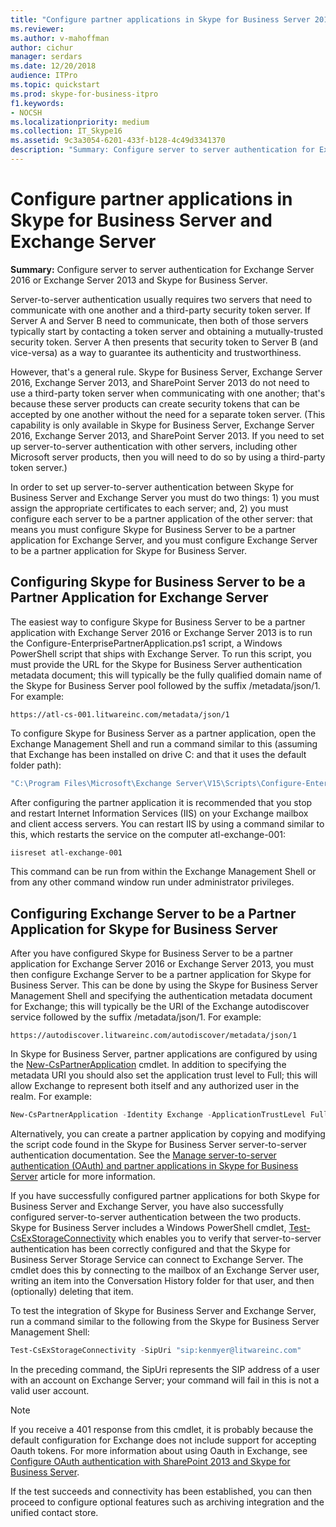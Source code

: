 ```yaml
---
title: "Configure partner applications in Skype for Business Server 2015 and Exchange Server"
ms.reviewer: 
ms.author: v-mahoffman
author: cichur
manager: serdars
ms.date: 12/20/2018
audience: ITPro
ms.topic: quickstart
ms.prod: skype-for-business-itpro
f1.keywords:
- NOCSH
ms.localizationpriority: medium
ms.collection: IT_Skype16
ms.assetid: 9c3a3054-6201-433f-b128-4c49d3341370
description: "Summary: Configure server to server authentication for Exchange Server 2016 or Exchange Server 2013 and Skype for Business Server."
---
```


# Configure partner applications in Skype for Business Server and Exchange Server
 
**Summary:** Configure server to server authentication for Exchange Server 2016 or Exchange Server 2013 and Skype for Business Server.
  
Server-to-server authentication usually requires two servers that need to communicate with one another and a third-party security token server. If Server A and Server B need to communicate, then both of those servers typically start by contacting a token server and obtaining a mutually-trusted security token. Server A then presents that security token to Server B (and vice-versa) as a way to guarantee its authenticity and trustworthiness.
  
However, that's a general rule. Skype for Business Server, Exchange Server 2016, Exchange Server 2013, and SharePoint Server 2013 do not need to use a third-party token server when communicating with one another; that's because these server products can create security tokens that can be accepted by one another without the need for a separate token server. (This capability is only available in Skype for Business Server, Exchange Server 2016, Exchange Server 2013, and SharePoint Server 2013. If you need to set up server-to-server authentication with other servers, including other Microsoft server products, then you will need to do so by using a third-party token server.)
  
In order to set up server-to-server authentication between Skype for Business Server and Exchange Server you must do two things: 1) you must assign the appropriate certificates to each server; and, 2) you must configure each server to be a partner application of the other server: that means you must configure Skype for Business Server to be a partner application for Exchange Server, and you must configure Exchange Server to be a partner application for Skype for Business Server.
  
## Configuring Skype for Business Server to be a Partner Application for Exchange Server

The easiest way to configure Skype for Business Server to be a partner application with Exchange Server 2016 or Exchange Server 2013 is to run the Configure-EnterprisePartnerApplication.ps1 script, a Windows PowerShell script that ships with Exchange Server. To run this script, you must provide the URL for the Skype for Business Server authentication metadata document; this will typically be the fully qualified domain name of the Skype for Business Server pool followed by the suffix /metadata/json/1. For example:
  
```console
https://atl-cs-001.litwareinc.com/metadata/json/1
```

To configure Skype for Business Server as a partner application, open the Exchange Management Shell and run a command similar to this (assuming that Exchange has been installed on drive C: and that it uses the default folder path):
  
```powershell
"C:\Program Files\Microsoft\Exchange Server\V15\Scripts\Configure-EnterprisePartnerApplication.ps1 -AuthMetaDataUrl 'https://atl-cs-001.litwareinc.com/metadata/json/1' -ApplicationType Lync"
```

After configuring the partner application it is recommended that you stop and restart Internet Information Services (IIS) on your Exchange mailbox and client access servers. You can restart IIS by using a command similar to this, which restarts the service on the computer atl-exchange-001:
  
```powershell
iisreset atl-exchange-001
```

This command can be run from within the Exchange Management Shell or from any other command window run under administrator privileges.
  
## Configuring Exchange Server to be a Partner Application for Skype for Business Server

After you have configured Skype for Business Server to be a partner application for Exchange Server 2016 or Exchange Server 2013, you must then configure Exchange Server to be a partner application for Skype for Business Server. This can be done by using the Skype for Business Server Management Shell and specifying the authentication metadata document for Exchange; this will typically be the URI of the Exchange autodiscover service followed by the suffix /metadata/json/1. For example:
  
```console
https://autodiscover.litwareinc.com/autodiscover/metadata/json/1
```

In Skype for Business Server, partner applications are configured by using the [New-CsPartnerApplication](/powershell/module/skype/new-cspartnerapplication?view=skype-ps) cmdlet. In addition to specifying the metadata URI you should also set the application trust level to Full; this will allow Exchange to represent both itself and any authorized user in the realm. For example:
  
```powershell
New-CsPartnerApplication -Identity Exchange -ApplicationTrustLevel Full -MetadataUrl "https://autodiscover.litwareinc.com/autodiscover/metadata/json/1"
```

Alternatively, you can create a partner application by copying and modifying the script code found in the Skype for Business Server server-to-server authentication documentation. See the [Manage server-to-server authentication (OAuth) and partner applications in Skype for Business Server](../../manage/authentication/server-to-server-and-partner-applications.md) article for more information.
  
If you have successfully configured partner applications for both Skype for Business Server and Exchange Server, you have also successfully configured server-to-server authentication between the two products. Skype for Business Server includes a Windows PowerShell cmdlet, [Test-CsExStorageConnectivity](/powershell/module/skype/test-csexstorageconnectivity?view=skype-ps) which enables you to verify that server-to-server authentication has been correctly configured and that the Skype for Business Server Storage Service can connect to Exchange Server. The cmdlet does this by connecting to the mailbox of an Exchange Server user, writing an item into the Conversation History folder for that user, and then (optionally) deleting that item.
  
To test the integration of Skype for Business Server and Exchange Server, run a command similar to the following from the Skype for Business Server Management Shell:
  
```powershell
Test-CsExStorageConnectivity -SipUri "sip:kenmyer@litwareinc.com"
```

In the preceding command, the SipUri represents the SIP address of a user with an account on Exchange Server; your command will fail in this is not a valid user account.
  
> [!NOTE]
> If you receive a 401 response from this cmdlet, it is probably because the default configuration for Exchange does not include support for accepting Oauth tokens. For more information about using Oauth in Exchange, see [Configure OAuth authentication with SharePoint 2013 and Skype for Business Server](/exchange/configure-oauth-authentication-with-sharepoint-2013-and-lync-2013-exchange-2013-help). 
  
If the test succeeds and connectivity has been established, you can then proceed to configure optional features such as archiving integration and the unified contact store.